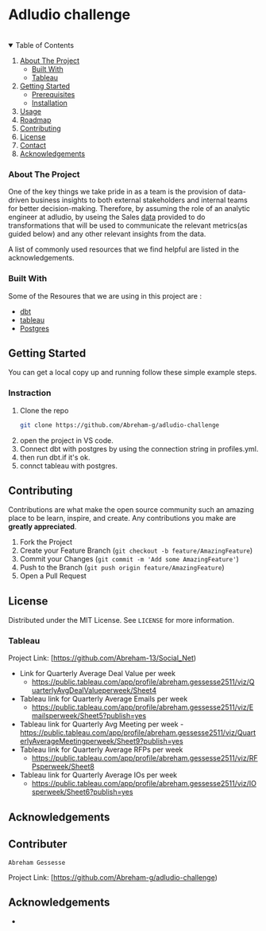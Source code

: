 # Adludio challenge

<br />




<!-- TABLE OF CONTENTS -->
<details open="open">
  <summary>Table of Contents</summary>
  <ol>
    <li>
      <a href="#about-the-project">About The Project</a>
      <ul>
        <li><a href="#built-with">Built With</a></li>
        <li><a href="# Tableau"> Tableau</a></li>
      </ul>
    </li>
    <li>
      <a href="#getting-started">Getting Started</a>
      <ul>
        <li><a href="#prerequisites">Prerequisites</a></li>
        <li><a href="#installation">Installation</a></li>
      </ul>
    </li>
    <li><a href="#usage">Usage</a></li>
    <li><a href="#roadmap">Roadmap</a></li>
    <li><a href="#contributing">Contributing</a></li>
    <li><a href="#license">License</a></li>
    <li><a href="#contact">Contact</a></li>
    <li><a href="#acknowledgements">Acknowledgements</a></li>
  </ol>
</details>

### About The Project
One of the key things we take pride in as a team is the provision of data-driven business
insights to both external stakeholders and internal teams for better decision-making. Therefore,
by assuming the role of an analytic engineer at adludio, by useing the Sales [data](https://drive.google.com/file/d/1Nz1ywJZvm0vtq_uwDUQkeBZH32NE3wWk/view)
provided to do transformations that will be used to communicate the relevant metrics(as guided below) and any
other relevant insights from the data.


A list of commonly used resources that we find helpful are listed in the acknowledgements.

### Built With

Some of the Resoures that we are using in this project are :
 - [dbt](https://discourse.getdbt.com/)
 - [tableau](https://www.tableau.com/learn/get-started)
 - [Postgres](https://www.postgresql.org/docs/8.3/app-postgres.html)

<!-- GETTING STARTED -->
## Getting Started

You can get a local copy up and running follow these simple example steps.

### Instraction

1. Clone the repo
   ```sh
   git clone https://github.com/Abreham-g/adludio-challenge
   ```
2. open the project in VS code.
3. Connect dbt with postgres by using the connection string in profiles.yml.
4. then run dbt.if it's ok.
5. connct tableau with postgres.


<!-- USAGE EXAMPLES -->


<!-- CONTRIBUTING -->
## Contributing

Contributions are what make the open source community such an amazing place to be learn, inspire, and create. Any contributions you make are **greatly appreciated**.

1. Fork the Project
2. Create your Feature Branch (`git checkout -b feature/AmazingFeature`)
3. Commit your Changes (`git commit -m 'Add some AmazingFeature'`)
4. Push to the Branch (`git push origin feature/AmazingFeature`)
5. Open a Pull Request



<!-- LICENSE -->
## License

Distributed under the MIT License. See `LICENSE` for more information.
### Tableau

Project Link: [https://github.com/Abreham-13/Social_Net)
  - Link for Quarterly Average Deal Value per week
    - https://public.tableau.com/app/profile/abreham.gessesse2511/viz/QuarterlyAvgDealValueperweek/Sheet4
 - Tableau link for Quarterly Average Emails per week
    - https://public.tableau.com/app/profile/abreham.gessesse2511/viz/Emailsperweek/Sheet5?publish=yes
 - Tableau link for Quarterly Avg Meeting per week
    -https://public.tableau.com/app/profile/abreham.gessesse2511/viz/QuarterlyAverageMeetingperweek/Sheet9?publish=yes
- Tableau link for Quarterly Average RFPs per week
   - https://public.tableau.com/app/profile/abreham.gessesse2511/viz/RFPsperweek/Sheet8
- Tableau link for Quarterly Average IOs per week
  - https://public.tableau.com/app/profile/abreham.gessesse2511/viz/IOsperweek/Sheet6?publish=yes

<!-- ACKNOWLEDGEMENTS -->
## Acknowledgements





<!-- CONTACT -->
## Contributer
    Abreham Gessesse


Project Link: [https://github.com/Abreham-g/adludio-challenge)

<!-- ACKNOWLEDGEMENTS -->
## Acknowledgements

* 
